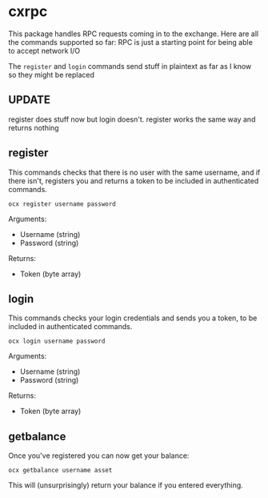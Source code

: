 # cxrpc

This package handles RPC requests coming in to the exchange. Here are all the commands supported so far:
RPC is just a starting point for being able to accept network I/O

The `register` and `login` commands send stuff in plaintext as far as I know so they might be replaced

## UPDATE
register does stuff now but login doesn't. register works the same way and returns nothing

## register
This commands checks that there is no user with the same username, and if there isn't, registers you and returns a token to be included in authenticated commands.

`ocx register username password`

Arguments:
 - Username (string)
 - Password (string)

Returns:
 - Token (byte array)

## login
This commands checks your login credentials and sends you a token, to be included in authenticated commands.

`ocx login username password`

Arguments:
 - Username (string)
 - Password (string)

Returns:
 - Token (byte array)

## getbalance
Once you've registered you can now get your balance:

`ocx getbalance username asset`

This will (unsurprisingly) return your balance if you entered everything.
